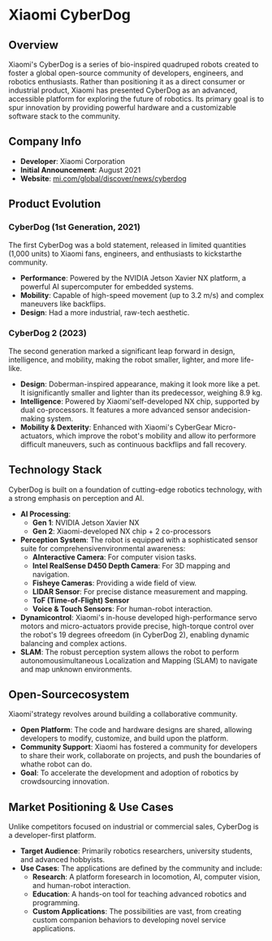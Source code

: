 # Xiaomi CyberDog

## Overview
Xiaomi's CyberDog is a series of bio-inspired quadruped robots created to foster a global open-source community of developers, engineers, and robotics enthusiasts. Rather than positioning it as a direct consumer or industrial product, Xiaomi has presented CyberDog as an advanced, accessible platform for exploring the future of robotics. Its primary goal is to spur innovation by providing powerful hardware and a customizable software stack to the community.

## Company Info
- **Developer**: Xiaomi Corporation
- **Initial Announcement**: August 2021
- **Website**: [mi.com/global/discover/news/cyberdog](https://www.mi.com/global/discover/news/cyberdog)

## Product Evolution

### CyberDog (1st Generation, 2021)
The first CyberDog was a bold statement, released in limited quantities (1,000 units) to Xiaomi fans, engineers, and enthusiasts to kickstarthe community.
- **Performance**: Powered by the NVIDIA Jetson Xavier NX platform, a powerful AI supercomputer for embedded systems.
- **Mobility**: Capable of high-speed movement (up to 3.2 m/s) and complex maneuvers like backflips.
- **Design**: Had a more industrial, raw-tech aesthetic.

### CyberDog 2 (2023)
The second generation marked a significant leap forward in design, intelligence, and mobility, making the robot smaller, lighter, and more life-like.
- **Design**: Doberman-inspired appearance, making it look more like a pet. It isignificantly smaller and lighter than its predecessor, weighing 8.9 kg.
- **Intelligence**: Powered by Xiaomi'self-developed NX chip, supported by dual co-processors. It features a more advanced sensor andecision-making system.
- **Mobility & Dexterity**: Enhanced with Xiaomi's CyberGear Micro-actuators, which improve the robot's mobility and allow ito performore difficult maneuvers, such as continuous backflips and fall recovery.

## Technology Stack
CyberDog is built on a foundation of cutting-edge robotics technology, with a strong emphasis on perception and AI.

- **AI Processing**: 
  - **Gen 1**: NVIDIA Jetson Xavier NX
  - **Gen 2**: Xiaomi-developed NX chip + 2 co-processors
- **Perception System**: The robot is equipped with a sophisticated sensor suite for comprehensivenvironmental awareness:
  - **AInteractive Camera**: For computer vision tasks.
  - **Intel RealSense D450 Depth Camera**: For 3D mapping and navigation.
  - **Fisheye Cameras**: Providing a wide field of view.
  - **LIDAR Sensor**: For precise distance measurement and mapping.
  - **ToF (Time-of-Flight) Sensor**
  - **Voice & Touch Sensors**: For human-robot interaction.
- **Dynamicontrol**: Xiaomi's in-house developed high-performance servo motors and micro-actuators provide precise, high-torque control over the robot's 19 degrees ofreedom (in CyberDog 2), enabling dynamic balancing and complex actions.
- **SLAM**: The robust perception system allows the robot to perform autonomousimultaneous Localization and Mapping (SLAM) to navigate and map unknown environments.

## Open-Sourcecosystem
Xiaomi'strategy revolves around building a collaborative community.
- **Open Platform**: The code and hardware designs are shared, allowing developers to modify, customize, and build upon the platform.
- **Community Support**: Xiaomi has fostered a community for developers to share their work, collaborate on projects, and push the boundaries of whathe robot can do.
- **Goal**: To accelerate the development and adoption of robotics by crowdsourcing innovation.

## Market Positioning & Use Cases
Unlike competitors focused on industrial or commercial sales, CyberDog is a developer-first platform.
- **Target Audience**: Primarily robotics researchers, university students, and advanced hobbyists.
- **Use Cases**: The applications are defined by the community and include:
  - **Research**: A platform foresearch in locomotion, AI, computer vision, and human-robot interaction.
  - **Education**: A hands-on tool for teaching advanced robotics and programming.
  - **Custom Applications**: The possibilities are vast, from creating custom companion behaviors to developing novel service applications.



